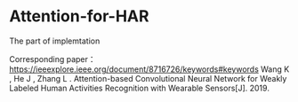 # Attention-for-HAR
The part of implemtation

Corresponding paper：
https://ieeexplore.ieee.org/document/8716726/keywords#keywords
Wang K , He J , Zhang L . Attention-based Convolutional Neural Network for Weakly Labeled Human Activities Recognition with Wearable Sensors[J]. 2019.

